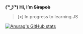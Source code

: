**( ͡° ͜ʖ ͡°) Hi,  I’m ~~Sirapob~~**
> [x] In progress to learning JS




[![Anurag's GitHub stats](https://github-readme-stats.vercel.app/api?username=fluffyhugger)](https://github.com/Sirapob/github-readme-stats)
